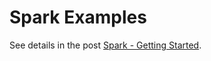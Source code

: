 # Spark Examples

See details in the post [Spark - Getting Started](https://cognitivewaves.wordpress.com/spark-getting-started).

